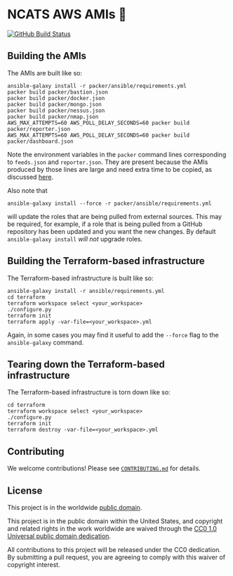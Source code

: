 # NCATS AWS AMIs :dvd: #

[![GitHub Build Status](https://github.com/cisagov/cyhy_amis/workflows/build/badge.svg)](https://github.com/cisagov/cyhy_amis/actions)

## Building the AMIs ##
The AMIs are built like so:
```
ansible-galaxy install -r packer/ansible/requirements.yml
packer build packer/bastion.json
packer build packer/docker.json
packer build packer/mongo.json
packer build packer/nessus.json
packer build packer/nmap.json
AWS_MAX_ATTEMPTS=60 AWS_POLL_DELAY_SECONDS=60 packer build packer/reporter.json
AWS_MAX_ATTEMPTS=60 AWS_POLL_DELAY_SECONDS=60 packer build packer/dashboard.json
```

Note the environment variables in the `packer` command lines
corresponding to `feeds.json` and `reporter.json`.  They are present
because the AMIs produced by those lines are large and need extra time
to be copied, as discussed
[here](https://github.com/hashicorp/packer/issues/6536#issuecomment-407925535).

Also note that
```
ansible-galaxy install --force -r packer/ansible/requirements.yml
```
will update the roles that are being pulled from external sources.  This
may be required, for example, if a role that is being pulled from a
GitHub repository has been updated and you want the new changes.  By
default `ansible-galaxy install` _will not_ upgrade roles.

## Building the Terraform-based infrastructure ##
The Terraform-based infrastructure is built like so:
```
ansible-galaxy install -r ansible/requirements.yml
cd terraform
terraform workspace select <your_workspace>
./configure.py
terraform init
terraform apply -var-file=<your_workspace>.yml
```

Again, in some cases you may find it useful to add the `--force` flag
to the `ansible-galaxy` command.

## Tearing down the Terraform-based infrastructure ##
The Terraform-based infrastructure is torn down like so:
```
cd terraform
terraform workspace select <your_workspace>
./configure.py
terraform init
terraform destroy -var-file=<your_workspace>.yml
```

## Contributing ##

We welcome contributions!  Please see [`CONTRIBUTING.md`](CONTRIBUTING.md) for
details.

## License ##

This project is in the worldwide [public domain](LICENSE).

This project is in the public domain within the United States, and
copyright and related rights in the work worldwide are waived through
the [CC0 1.0 Universal public domain
dedication](https://creativecommons.org/publicdomain/zero/1.0/).

All contributions to this project will be released under the CC0
dedication. By submitting a pull request, you are agreeing to comply
with this waiver of copyright interest.
